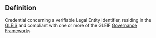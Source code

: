 ## Definition
Credential concerning a verifiable Legal Entity Identifier, residing in the [GLEIS](GLEIS.md) and compliant with one or more of the GLEIF [Governance Framework](governance-framework.md)s